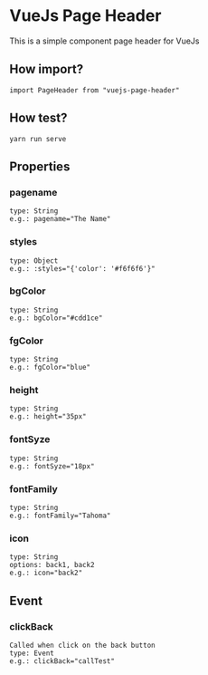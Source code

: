 # VueJs Page Header
This is a simple component page header for VueJs

## How import?
```
import PageHeader from "vuejs-page-header"
```

## How test?
```
yarn run serve
```

## Properties
### pagename
```
type: String
e.g.: pagename="The Name"
```

### styles
```
type: Object
e.g.: :styles="{'color': '#f6f6f6'}"
```

### bgColor
```
type: String
e.g.: bgColor="#cdd1ce"
```
### fgColor
```
type: String
e.g.: fgColor="blue"
```
### height
```
type: String
e.g.: height="35px"
```
### fontSyze
```
type: String
e.g.: fontSyze="18px"
```

### fontFamily
```
type: String
e.g.: fontFamily="Tahoma"
```
### icon
```
type: String
options: back1, back2
e.g.: icon="back2"
```

## Event
### clickBack
```
Called when click on the back button
type: Event
e.g.: clickBack="callTest"
```